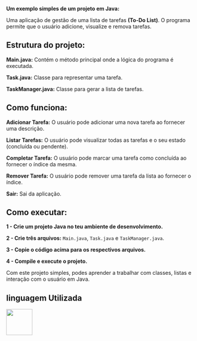 **Um exemplo simples de um projeto em Java:** 

Uma aplicação de gestão de uma lista de tarefas **(To-Do List)**. O programa permite que o usuário adicione, visualize e remova tarefas.

## Estrutura do projeto: ##

**Main.java:** Contém o método principal onde a lógica do programa é executada.

**Task.java:** Classe para representar uma tarefa.

**TaskManager.java:** Classe para gerar a lista de tarefas.

## Como funciona: ##

**Adicionar Tarefa:** O usuário pode adicionar uma nova tarefa ao fornecer uma descrição.

**Listar Tarefas:** O usuário pode visualizar todas as tarefas e o seu estado (concluída ou pendente).

**Completar Tarefa:** O usuário pode marcar uma tarefa como concluída ao fornecer o índice da mesma.

**Remover Tarefa:** O usuário pode remover uma tarefa da lista ao fornecer o índice.

**Sair:** Sai da aplicação.

## Como executar: ##

**1 - Crie um projeto Java no teu ambiente de desenvolvimento.**

**2 - Crie três arquivos:** ```Main.java```, ```Task.java``` e ```TaskManager.java```.

**3 - Copie o código acima para os respectivos arquivos.**

**4 - Compile e execute o projeto.**

Com este projeto simples, podes aprender a trabalhar com classes, listas e interação com o usuário em Java.


## linguagem Utilizada ##

<a href="https://programartudo.blogspot.com/2024/05/java-significado-e-funcionalidade.html?m=1" target="_blank"><img loading="lazy" src="https://cdn.jsdelivr.net/gh/devicons/devicon/icons/java/java-original.svg" width="70" height="70"/></a>

